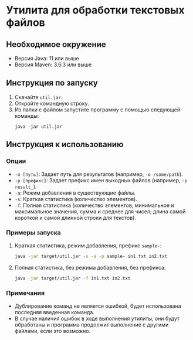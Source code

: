 # Утилита для обработки текстовых файлов

## Необходимое окружение

- Версия Java: 11 или выше
- Версия Maven: 3.6.3 или выше

## Инструкция по запуску

1. Скачайте `util.jar`.
2. Откройте командную строку.
3. Из папки с файлом запустите программу с помощью следующей команды:
    ```
    java -jar util.jar
    ```

## Инструкция к использованию

### Опции

- `-o [путь]`: Задает путь для результатов (например, `-o /some/path`).
- `-p [префикс]`: Задает префикс имен выходных файлов (например, `-p result_`).
- `-a`: Режим добавления в существующие файлы.
- `-s`: Краткая статистика (количество элементов).
- `-f`: Полная статистика (количество элементов, минимальное и максимальное значения, сумма и среднее для чисел; длина самой короткой и самой длинной строки для текстов).

### Примеры запуска

1. Краткая статистика, режим добавления, префикс `sample-`:
   ```bash
   java -jar target/util.jar -s -a -p sample- in1.txt in2.txt
   ```

2. Полная статистика, без режима добавления, без префикса:
   ```bash
   java -jar target/util.jar -f in1.txt in2.txt
   ```

### Примечания

- Дублирование команд не является ошибкой, будет использована последняя введенная команда.
- В случае наличия ошибок в ходе выполнения утилиты, они будут обработаны и программа продолжит выполнение с другими файлами, если это возможно.
